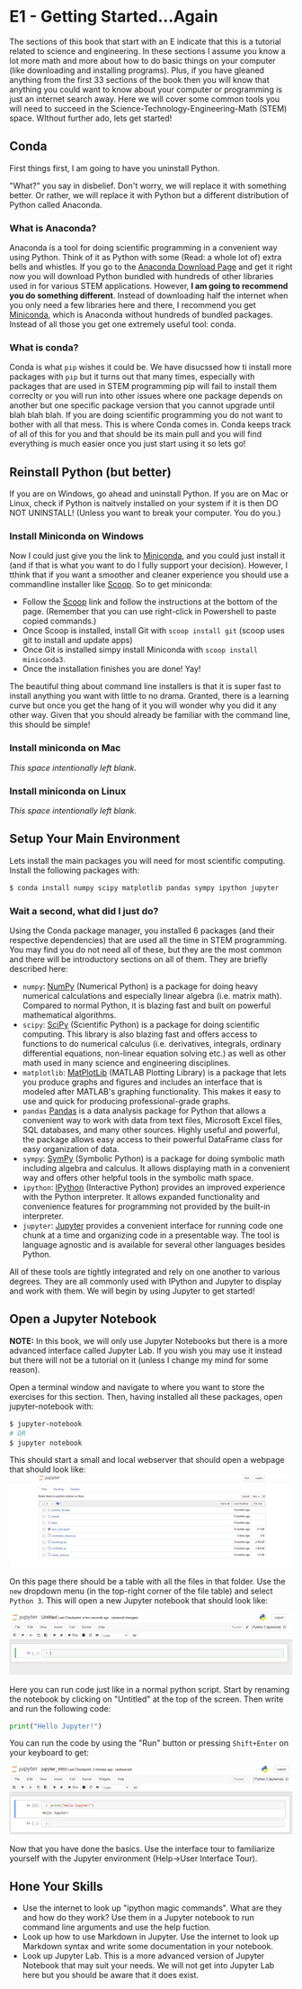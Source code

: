 # E1 - Getting Started...Again

<!--How much math should they know?-->

The sections of this book that start with an E indicate that this is a tutorial related to science and engineering. In these sections I assume you know a lot more math and more about how to do basic things on your computer (like downloading and installing programs). Plus, if you have gleaned anything from the first 33 sections of the book then you will know that anything you could want to know about your computer or programming is just an internet search away. Here we will cover some common tools you will need to succeed in the Science-Technology-Engineering-Math (STEM) space. WIthout further ado, lets get started!

## Conda

First things first, I am going to have you uninstall Python. 

"What?" you say in disbelief. Don't worry, we will replace it with something better. Or rather, we will replace it with Python but a different distribution of Python called Anaconda.

### What is Anaconda?

Anaconda is a tool for doing scientific programming in a convenient way using Python. Think of it as Python with some (Read: a whole lot of) extra bells and whistles. If you go to the [Anaconda Download Page](https://www.anaconda.com/products/individual) and get it right now you will download Python bundled with hundreds of other libraries used in for various STEM applications. However, **I am going to recommend you do something different**. Instead of downloading half the internet when you only need a few libraries here and there, I recommend you get [Miniconda](https://docs.conda.io/en/latest/miniconda.html#latest-miniconda-installer-links), which is Anaconda without hundreds of bundled packages. Instead of all those you get one extremely useful tool: conda.

### What is conda?

Conda is what `pip` wishes it could be. We have disucssed how ti install more packages with `pip` but it turns out that many times, especially with packages that are used in STEM programming pip will fail to install them correclty or you will run into other issues where one package depends on another but one specific package version that you cannot upgrade until blah blah blah. If you are doing scientific programming you do not want to bother with all that mess. This is where Conda comes in. Conda keeps track of all of this for you and that should be its main pull and you will find everything is much easier once you just start using it so lets go!

## Reinstall Python (but better)

If you are on Windows, go ahead and uninstall Python. If you are on Mac or Linux, check if Python is naitvely installed on your system if it is then DO NOT UNINSTALL! (Unless you want to break your computer. You do you.)

### Install Miniconda on Windows

Now I could just give you the link to [Miniconda](https://docs.conda.io/en/latest/miniconda.html#latest-miniconda-installer-links), and you could just install it (and if that is what you want to do I fully support your decision). However, I tthink that if you want a smoother and cleaner experience you should use a commandline installer like [Scoop](https://scoop.sh). So to get miniconda:

- Follow the [Scoop](https://scoop.sh) link and follow the instructions at the bottom of the page. (Remember that you can use right-click in Powershell to paste copied commands.)
- Once Scoop is installed, install Git with `scoop install git` (scoop uses git to install and update apps)
- Once Git is installed simpy install Miniconda with `scoop install miniconda3`.
- Once the installation finishes you are done! Yay!

The beautiful thing about command line installers is that it is super fast to install anything you want with little to no drama. Granted, there is a learning curve but once you get the hang of it you will wonder why you did it any other way. Given that you should already be familiar with the command line, this should be simple!

### Install miniconda on Mac

*This space intentionally left blank.*

### Install miniconda on Linux

*This space intentionally left blank.*

## Setup Your Main Environment

Lets install the main packages you will need for most scientific computing. Install the following packages with:

```bash
$ conda install numpy scipy matplotlib pandas sympy ipython jupyter
```

### Wait a second, what did I just do?

Using the Conda package manager, you installed 6 packages (and their respective dependencies) that are used all the time in STEM programming. You may find you do not need all of these, but they are the most common and there will be introductory sections on all of them. They are briefly described here:

- `numpy`: [NumPy](https://numpy.org/) (Numerical Python) is a package for doing heavy numerical calculations and especially linear algebra (i.e. matrix math). Compared to normal Python, it is blazing fast and built on powerful mathematical algorithms.
- `scipy`: [SciPy](https://www.scipy.org/index.html) (Scientific Python) is a package for doing scientific computing. This library is also blazing fast and offers access to functions to do numerical calculus (i.e. derivatives, integrals, ordinary differential equations, non-linear equation solving etc.) as well as other math used in many science and engineering disciplines.
- `matplotlib`: [MatPlotLib](https://matplotlib.org/stable/index.html) (MATLAB Plotting Library) is a package that lets you produce graphs and figures and includes an interface that is modeled after MATLAB's graphing functionality. This makes it easy to use and quick for producing professional-grade graphs.
- `pandas` [Pandas](https://pandas.pydata.org/) is a data analysis package for Python that allows a convenient way to work with data from text files, Microsoft Excel files, SQL databases, and many other sources. Highly useful and powerful, the package allows easy access to their powerful DataFrame class for easy organization of data.
- `sympy`: [SymPy](https://www.sympy.org/en/index.html) (Symbolic Python) is a package for doing symbolic math including algebra and calculus. It allows displaying math in a convenient way and offers other helpful tools in the symbolic math space.
- `ipython`: [IPython](https://ipython.org/) (Interactive Python) provides an improved experience with the Python interpreter. It allows expanded functionality and convenience features for programming not provided by the built-in interpreter.
- `jupyter`: [Jupyter](https://jupyter.org/) provides a convenient interface for running code one chunk at a time and organizing code in a presentable way. The tool is language agnostic and is available for several other languages besides Python.

All of these tools are tightly integrated and rely on one another to various degrees. They are all commonly used with IPython and Jupyter to display and work with them. We will begin by using Jupyter to get started!

## Open a Jupyter Notebook

**NOTE:** In this book, we will only use Jupyter Notebooks but there is a more advanced interface called Jupyter Lab. If you wish you may use it instead but there will not be a tutorial on it (unless I change my mind for some reason).

Open a terminal window and navigate to where you want to store the exercises for this section. Then, having installed all these packages, open jupyter-notebook with:

```bash
$ jupyter-notebook
# OR
$ jupyter notebook
```

This should start a small and local webserver that should open a webpage that should look like:
![The Jupyter Startup Page](./media/jupyter-notebook.png)

On this page there should be a table with all the files in that folder. Use the `new` dropdown menu (in the top-right corner of the file table) and select `Python 3`. This will open a new Jupyter notebook that should look like:

![Empty Juptyer Notebook](./media/jupyter-notebook_blank.png)

Here you can run code just like in a normal python script. Start by renaming the notebook by clicking on "Untitled" at the top of the screen. Then write and run the following code:

```python
print("Hello Jupyter!")
```

You can run the code by using the "Run" button or pressing `Shift+Enter` on your keyboard to get:

![Run a simple program in Jupyter](./media/jupyter-notebook_run_simple.png)

Now that you have done the basics. Use the interface tour to familiarize yourself with the Jupyter environment (Help->User Interface Tour).

## Hone Your Skills

- Use the internet to look up "ipython magic commands". What are they and how do they work? Use them in a Jupyter notebook to  run command line arguments and use the help fuction.
- Look up how to use Markdown in Jupyter. Use the internet to look up Markdown syntax and write some documentation in your notebook.
- Look up Jupyter Lab. This is a more advanced version of Jupyter Notebook that may suit your needs. We will not get into Jupyter Lab here but you should be aware that it does exist.

